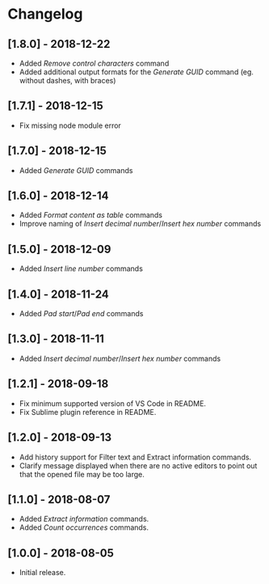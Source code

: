 # Changelog

## [1.8.0] - 2018-12-22
- Added _Remove control characters_ command
- Added additional output formats for the _Generate GUID_ command (eg. without dashes, with braces)

## [1.7.1] - 2018-12-15
- Fix missing node module error

## [1.7.0] - 2018-12-15
- Added _Generate GUID_ commands

## [1.6.0] - 2018-12-14
- Added _Format content as table_ commands
- Improve naming of _Insert decimal number_/_Insert hex number_ commands

## [1.5.0] - 2018-12-09
- Added _Insert line number_ commands

## [1.4.0] - 2018-11-24
- Added _Pad start_/_Pad end_ commands

## [1.3.0] - 2018-11-11
- Added _Insert decimal number_/_Insert hex number_ commands

## [1.2.1] - 2018-09-18
- Fix minimum supported version of VS Code in README.
- Fix Sublime plugin reference in README.

## [1.2.0] - 2018-09-13
- Add history support for Filter text and Extract information commands.
- Clarify message displayed when there are no active editors to point out that the opened file may
  be too large.

## [1.1.0] - 2018-08-07
- Added _Extract information_ commands.
- Added _Count occurrences_ commands.

## [1.0.0] - 2018-08-05
- Initial release.
